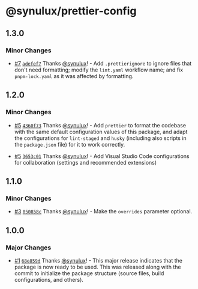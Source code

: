 # @synulux/prettier-config

## 1.3.0

### Minor Changes

- [#7](https://github.com/synulux/prettier-config/pull/7) [`adefef7`](https://github.com/synulux/prettier-config/commit/adefef7ad4b1a0c3441dc4516dd2fd8c61f7f661) Thanks [@synulux](https://github.com/synulux)! - Add `.prettierignore` to ignore files that don't need formatting; modify the `lint.yaml` workflow name; and fix `pnpm-lock.yaml` as it was affected by formatting.

## 1.2.0

### Minor Changes

- [#5](https://github.com/synulux/prettier-config/pull/5) [`4360f73`](https://github.com/synulux/prettier-config/commit/4360f73b069eba6a07d362bd9eddd29df5b53d15) Thanks [@synulux](https://github.com/synulux)! - Add `prettier` to format the codebase with the same default configuration values of this package, and adapt the configurations for `lint-staged` and `husky` (including also scripts in the `package.json` file) for it to work correctly.

- [#5](https://github.com/synulux/prettier-config/pull/5) [`3653c01`](https://github.com/synulux/prettier-config/commit/3653c011d23d5f1921b0e2d18f1b680dce6377ad) Thanks [@synulux](https://github.com/synulux)! - Add Visual Studio Code configurations for collaboration (settings and recommended extensions)

## 1.1.0

### Minor Changes

- [#3](https://github.com/synulux/prettier-config/pull/3) [`050858c`](https://github.com/synulux/prettier-config/commit/050858c322d02477e48319fe3d14453adfd8268f) Thanks [@synulux](https://github.com/synulux)! - Make the `overrides` parameter optional.

## 1.0.0

### Major Changes

- [#1](https://github.com/synulux/prettier-config/pull/1) [`68e859d`](https://github.com/synulux/prettier-config/commit/68e859db2e11e5a94efb4963ad9144d935784cad) Thanks [@synulux](https://github.com/synulux)! - This major release indicates that the package is now ready to be used. This was released along with the commit to initialize the package structure (source files, build configurations, and others).
